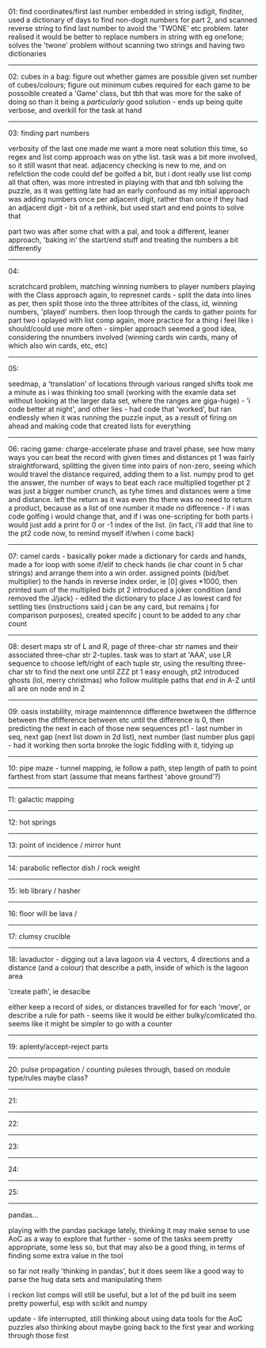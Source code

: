 01:
find coordinates/first last number embedded in string
isdigit, finditer,  used a dictionary of days to find non-dogit numbers for part 2, 
and scanned reverse string to find last number to avoid the 'TWONE' etc problem. 
later realised it would be better to replace numbers in string with eg one1one; solves the 'twone' problem without scanning two strings and having two dictionaries
________________________________________________________________

02:
cubes in a bag: figure out whether games are possible given set number of cubes/colours; figure out minimum cubes required for each game to be possoible
created a 'Game' class, but tbh that was more for the sake of doing so than it being a _particularly_ good solution - ends up being quite verbose, and overkill for the task at hand

________________________________________________________________

03:
finding part numbers 

verbosity of the last one made me want a more neat solution this time, so regex and list comp approach was on ythe list. task was a bit more involved, so it still wasnt that neat. 
adjacency checking is new to me, and on refelction the code could def be golfed a bit, but i dont really use list comp all that often, was more intrested in playing with that and tbh solving the puzzle, as it was getting late
had an early confound as my initial approach was adding numbers once per adjacent digit, rather than once if they had an adjacent digit - bit of a rethink, but used start and end points to solve that

part two was after some chat with a pal, and took a different, leaner approach, 'baking in' the start/end stuff and treating the numbers a bit differently

________________________________________________________________

04:

scratchcard problem, matching winning numbers to player numbers 
playing with the Class approach again, to represnet cards - split the data into lines as per, then split those into the three attribites of the class, id, winning numbers, 'played' numbers. then loop through the cards to gather points
for part two i oplayed with list comp again, more practice for a thing i feel like i should/could use more often - simpler approach seemed a good idea, considering the nnumbers involved (winning cards win cards, many of which also win cards, etc, etc)
________________________________________________________________

05:

seedmap, a 'translation' of locations through various ranged shifts 
took me a minute as i was thinking too small (working with the examle data set without looking at the larger data set, where the ranges are giga-huge) - 'i code better at night', and other lies - had code that 'worked', but ran endlessly when it was running the puzzle input, as a result of firing on ahead and making code that created lists for everything 

________________________________________________________________

06:
racing game: charge-accelerate phase and travel phase, see how many ways you can beat the record with given times and distances
pt 1 was fairly straightforward, splitting the given time into pairs of non-zero, seeing which would travel the distance required, adding them to a list. numpy prod to get the answer, the number of ways to beat each race multiplied together 
pt 2 was just a bigger number crunch, as tyhe times and distances were a time and distance. left the return as it was even tho there was no need to return a product, because as a list of one number it made no difference - if i was code golfing i would change that, and if i was one-scripting for both parts i would just add a print for 0 or -1 index of the list. (in fact, i'll add that line to the pt2 code now, to remind myself if/when i come back)

________________________________________________________________

07:
camel cards - basically poker
made a dictionary for cards and hands, made a for loop with some if/elif to check hands (ie char count in 5 char strings) and arrange them into a win order.  assigned points (bid/bet multiplier) to the hands in reverse index order, ie [0] gives *1000, then printed sum of the multipled bids
pt 2 introduced a joker condition (and removed the J/jack) - edited the dictionary to place J as lowest card for settling ties (instructions said j can be any card, but remains j for comparison purposes), created specifc j count to be added to any char count 

________________________________________________________________

08:
desert maps 
str of L and R, page of three-char str names and their associated three-char str 2-tuples. task was to start at 'AAA', use LR sequence to choose left/right of each tuple str, using the resulting three-char str to find the next one until ZZZ
pt 1 easy enough, pt2 introduced ghosts (lol, merry christmas) who follow mulitiple paths that _end_ in A-Z until all are on node end in Z 

________________________________________________________________

09:
oasis instability, mirage maintennnce
difference bwetween the differnce between the dfifference between etc until the difference is 0, then predicting the next in each of those new sequences
pt1 - last number in seq, next gap (next list down in 2d list), next number (last number plus gap) - had it working then sorta bnroke the logic fiddling with it, tidying up

________________________________________________________________

10:
pipe maze - tunnel mapping, ie follow a path, step length of path to point farthest from start (assume that means farthest 'above ground'?)
________________________________________________________________

11:
galactic mapping
________________________________________________________________

12:
hot springs
________________________________________________________________

13:
point of incidence / mirror hunt
________________________________________________________________

14:
parabolic reflector dish / rock weight

________________________________________________________________

15:
leb library / hasher
________________________________________________________________

16:
floor will be lava / 

________________________________________________________________

17:
clumsy crucible

________________________________________________________________

18:
lavaductor - digging out a lava lagoon via 4 vectors, 4 directions and a distance (and a colour) that describe a path, inside of which is the lagoon area 

'create path', ie desacibe

either keep a record of sides, or distances travelled for for each 'move', or describe a rule for path -  seems like it would be either bulky/comlicated tho. seems like it might be simpler to go with a counter

________________________________________________________________

19: aplenty/accept-reject parts
________________________________________________________________

20:
pulse propagation / counting puleses through, based on module type/rules
maybe class? 
________________________________________________________________

21:

________________________________________________________________

22:

________________________________________________________________

23:

________________________________________________________________

24:

________________________________________________________________

25:

________________________________________________________________





pandas...

playing with the pandas package lately, thinking it may make sense to use AoC as a way to explore that further - some of the tasks seem pretty appropriate, some less so, but that may also be a good thing, in terms of finding some extra value in the tool 

so far not really 'thinking in pandas', but it does seem like a good way to parse the hug data sets and manipulating them

i reckon list comps will still be useful, but a lot of the pd built ins seem pretty powerful, esp with scikit and numpy

update - 
    life interrupted, still thinking about using data tools for the AoC puzzles
    also thinking about maybe going back to the first year and working through those first